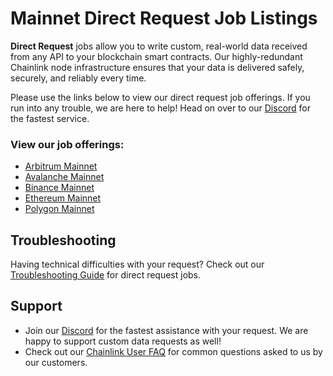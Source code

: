 # Mainnet Direct Request Job Listings

**Direct Request** jobs allow you to write custom, real-world data received from any API to your blockchain smart contracts. Our highly-redundant Chainlink node infrastructure ensures that your data is delivered safely, securely, and reliably every time.

Please use the links below to view our direct request job offerings. If you run into any trouble, we are here to help! Head on over to our [Discord](https://discord.gg/AJ66pRz4) for the fastest service.

### View our job offerings:

* [Arbitrum Mainnet](/services/direct-request-jobs/mainnets/Arbitrum-One-Mainnet-Jobs)
* [Avalanche Mainnet](/services/direct-request-jobs/mainnets/Avalanche-CChain-Mainnet-Jobs)
* [Binance Mainnet](/services/direct-request-jobs/mainnets/Binance-Mainnet-Jobs)
* [Ethereum Mainnet](/services/direct-request-jobs/mainnets/Ethereum-Mainnet-Jobs)
* [Polygon Mainnet](/services/direct-request-jobs/mainnets/Polygon-Mainnet-Jobs)

## Troubleshooting

Having technical difficulties with your request? Check out our [Troubleshooting Guide](/knowledgebase/Chainlink-Users-FAQ?id=direct-request-job-troubleshooting) for direct request jobs.

## Support
* Join our [Discord](https://discord.gg/AJ66pRz4) for the fastest assistance with your request. We are happy to support custom data requests as well!
* Check out our [Chainlink User FAQ](/knowledgebase/Chainlink-Users-FAQ "FAQ - Chainlink Data Consumers") for common questions asked to us by our customers.